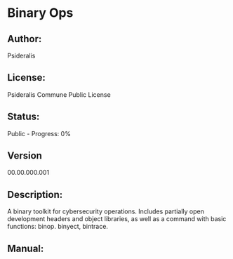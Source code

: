 # Binary Ops
## Author: 
Psideralis
## License: 
Psideralis Commune Public License
## Status:
Public - Progress: 0%
## Version
00.00.000.001
## Description:
A binary toolkit for cybersecurity operations. Includes partially open development headers and object libraries, as well as a command with basic functions: binop. binyect, bintrace.
## Manual:
